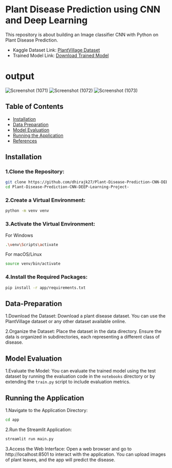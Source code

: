 
# Plant Disease Prediction using CNN and Deep Learning

This repository is about building an Image classifier CNN with Python on Plant Disease Prediction.

- Kaggle Dataset Link: [PlantVillage Dataset](https://www.kaggle.com/datasets/abdallahalidev/plantvillage-dataset)
- Trained Model Link: [Download Trained Model](https://drive.google.com/file/d/1rKh-IElSdHTqax7XdfSdZTn-r8T_qWPf/view?usp=drive_link)
# output 

![Screenshot (1071)](https://github.com/user-attachments/assets/72948d81-7e6e-426a-a084-bb312d63853d)
![Screenshot (1072)](https://github.com/user-attachments/assets/08070f8a-bff0-457a-aaaa-4655a465765e)
![Screenshot (1073)](https://github.com/user-attachments/assets/db372fa6-aa03-4139-9c6e-24f42d92adfa)

## Table of Contents
- [Installation](#installation)
- [Data Preparation](#data-preparation)
- [Model Evaluation](#model-evaluation)
- [Running the Application](#running-the-application)
- [References](#references)

## Installation

### 1.Clone the Repository:
```bash
git clone https://github.com/dhirajk27/Plant-Disease-Prediction-CNN-DEEP-Learning-Project-.git
cd Plant-Disease-Prediction-CNN-DEEP-Learning-Project-
```

### 2.Create a Virtual Environment:
```bash
python -m venv venv
```

### 3.Activate the Virtual Environment:
For Windows
```bash
.\venv\Scripts\activate
```
For macOS/Linux
```bash
source venv/bin/activate
```

### 4.Install the Required Packages:
```bash 
pip install -r app/requirements.txt
```

## Data-Preparation
1.Download the Dataset:
Download a plant disease dataset. You can use the PlantVillage dataset or any other dataset available online.

2.Organize the Dataset:
Place the dataset in the data directory. Ensure the data is organized in subdirectories, each representing a different class of disease.

## Model Evaluation

1.Evaluate the Model:
You can evaluate the trained model using the test dataset by running the evaluation code in the `notebooks` directory or by extending the `train.py` script to include evaluation metrics.

## Running the Application

1.Navigate to the Application Directory:
```bash
cd app
```

2.Run the Streamlit Application:
```bash
streamlit run main.py
```

3.Access the Web Interface:
Open a web browser and go to http://localhost:8501 to interact with the application. You can upload images of plant leaves, and the app will predict the disease.

